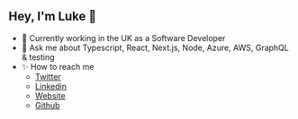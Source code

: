 ## Hey, I'm Luke 👋

- 🌱 Currently working in the UK as a Software Developer
- 💬 Ask me about Typescript, React, Next.js, Node, Azure, AWS, GraphQL & testing
- ✨ How to reach me
  - [Twitter](https://twitter.com/LukeH_1999)
  - [Linkedin](https://www.linkedin.com/in/lukehowsam)
  - [Website](https://lhowsam.com)
  - [Github](https://github.com/luke-h1)
  
